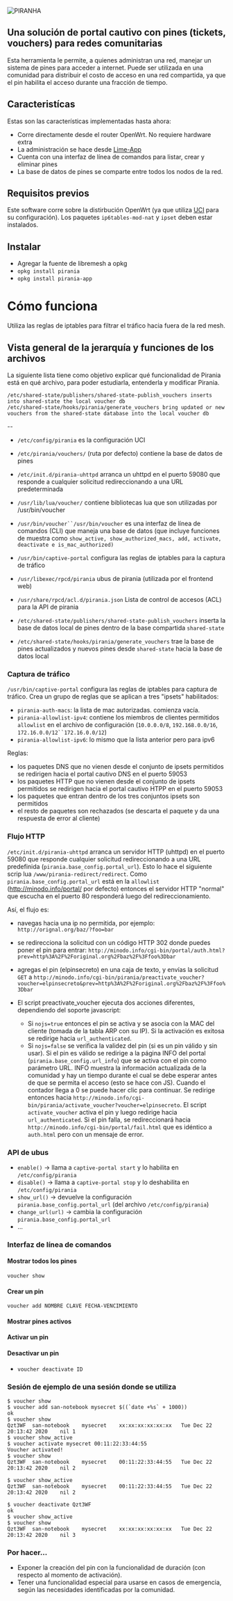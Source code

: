 ![PIRANHA](https://i.imgur.com/kHWUNOu.png)

## Una solución de portal cautivo con pines (tickets, vouchers) para redes comunitarias 

Esta herramienta le permite, a quienes administran una red, manejar un sistema de pines para acceder a internet. Puede ser utilizada en una comunidad para distribuir el costo de acceso en una red compartida, ya que el pin habilita el acceso durante una fracción de tiempo. 

## Caracteristícas

Estas son las características implementadas hasta ahora:
* Corre directamente desde el router OpenWrt. No requiere hardware extra
* La administración se hace desde [Lime-App](https://github.com/libremesh/lime-app/)
* Cuenta con una interfaz de línea de comandos para listar, crear y eliminar pines
* La base de datos de pines se comparte entre todos los nodos de la red.


## Requisitos previos

Este software corre sobre la distirbución OpenWrt (ya que utiliza [UCI](https://openwrt.org/docs/techref/uci) para su configuración). Los paquetes `ip6tables-mod-nat` y `ipset` deben estar instalados.

## Instalar

  * Agregar la fuente de libremesh a opkg
  * `opkg install pirania`
  * `opkg install pirania-app`

# Cómo funciona

Utiliza las reglas de iptables para filtrar el tráfico hacia fuera de la red mesh.

## Vista general de la jerarquía y funciones de los archivos

La siguiente lista tiene como objetivo explicar qué funcionalidad de Pirania está en qué archivo, para poder estudiarla, entenderla y modificar Pirania.



    /etc/shared-state/publishers/shared-state-publish_vouchers inserts into shared-state the local voucher db
    /etc/shared-state/hooks/pirania/generate_vouchers bring updated or new vouchers from the shared-state database into the local voucher db

--

* `/etc/config/pirania` es la configuración UCI
* `/etc/pirania/vouchers/` (ruta por defecto) contiene la base de datos de pines
* `/etc/init.d/pirania-uhttpd` arranca un uhttpd en el puerto 59080 que responde a cualquier solicitud redireccionando a una URL predeterminada    

* `/usr/lib/lua/voucher/` contiene bibliotecas lua que son utilizadas por /usr/bin/voucher
* `/usr/bin/voucher``/usr/bin/voucher` es una interfaz de línea de comandos (CLI) que maneja una base de datos (que incluye funciones de muestra como `show_active, show_authorized_macs, add, activate, deactivate e is_mac_authorized)`
* `/usr/bin/captive-portal` configura las reglas de iptables para la captura de tráfico

* `/usr/libexec/rpcd/pirania` ubus de pirania (utilizada por el frontend web)
* `/usr/share/rpcd/acl.d/pirania.json` Lista de control de accesos (ACL) para la API de pirania
* `/etc/shared-state/publishers/shared-state-publish_vouchers` inserta la base de datos local de pines dentro de la base compartida `shared-state`
* `/etc/shared-state/hooks/pirania/generate_vouchers` trae la base de pines actualizados y nuevos pines desde `shared-state` hacia la base de datos local


### Captura de tráfico

`/usr/bin/captive-portal` configura las reglas de iptables para captura de tráfico.
Crea un grupo de reglas que se aplican a tres "ipsets" habilitados:
* `pirania-auth-macs`: la lista de mac autorizadas. comienza vacía.
* `pirania-allowlist-ipv4`: contiene los miembros de clientes permitidos `allowlist` en el archivo de configuración (`10.0.0.0/8`, `192.168.0.0/16`, `172.16.0.0/12``172.16.0.0/12`)
* `pirania-allowlist-ipv6`: lo mismo que la lista anterior pero para ipv6

Reglas:
* los paquetes DNS que no vienen desde el conjunto de ipsets permitidos se redirigen hacia el portal cautivo DNS en el puerto 59053
* los paquetes HTTP que no vienen desde el conjunto de ipsets permitidos se redirigen hacia el portal cautivo HTPP en el puerto 59053
* los paquetes que entran dentro de los tres conjuntos ipsets son permitidos
* el resto de paquetes son rechazados (se descarta el paquete y da una respuesta de error al cliente)

### Flujo HTTP

`/etc/init.d/pirania-uhttpd` arranca un servidor HTTP (uhttpd) en el puerto 59080 que responde cualquier solicitud redireccionando a una URL predefinida (`pirania.base_config.portal_url`). Esto lo hace el siguiente scrip lua `/www/pirania-redirect/redirect`. Como `pirania.base_config.portal_url` está en la `allowlist` (http://minodo.info/portal/ por defecto) entonces el servidor HTTP "normal" que escucha en el puerto 80 responderá luego del redireccionamiento.

Así, el flujo es:
* navegas hacia una ip no permitida, por ejemplo: `http://orignal.org/baz/?foo=bar`
* se redirecciona la solicitud con un código HTTP 302 donde puedes poner el pin para entrar: `http://minodo.info/cgi-bin/portal/auth.html?prev=http%3A%2F%2Foriginal.org%2Fbaz%2F%3Ffoo%3Dbar`
* agregas el pin (elpinsecreto) en una caja de texto, y envías la solicitud `GET` a `http://minodo.info/cgi-bin/pirania/preactivate_voucher?voucher=elpinsecreto&prev=http%3A%2F%2Foriginal.org%2Fbaz%2F%3Ffoo%3Dbar`
* El script preactivate_voucher ejecuta dos acciones diferentes, dependiendo del soporte javascript:

    * Si `nojs=true` entonces el pin se activa y se asocia con la MAC del cliente (tomada de la tabla ARP con su IP). Si la activación es exitosa se redirige hacia `url_authenticated`.
    * Si `nojs=false` se verifica la validez del pin (si es un pin válido y sin usar). Si el pin es válido se redirige a la página INFO del portal (`pirania.base_config.url_info`) que se activa con el pin como parámetro URL. INFO muestra la información actualizada de la comunidad y hay un tiempo durante el cual se debe esperar antes de que se permita el acceso (esto se hace con JS). Cuando el contador llega a 0 se puede hacer clic para continuar. Se redirige entonces hacia `http://minodo.info/cgi-bin/pirania/activate_voucher?voucher=elpinsecreto`. El script `activate_voucher` activa el pin y luego redirige hacia `url_authenticated`. Si el pin falla, se redireccionará hacia `http://minodo.info/cgi-bin/portal/fail.html` que es idéntico a `auth.html` pero con un mensaje de error.

### API de ubus

* `enable()` -> llama a `captive-portal start` y lo habilita en `/etc/config/pirania`
* `disable()` -> llama a `captive-portal stop` y lo deshabilita en `/etc/config/pirania`
* `show_url()` -> devuelve la configuración `pirania.base_config.portal_url` (del archivo `/etc/config/pirania`)
* `change_url(url)` -> cambia la configuración `pirania.base_config.portal_url`
* ...

### Interfaz de línea de comandos

#### Mostrar todos los pines

`voucher show` 

#### Crear un pin

`voucher add NOMBRE CLAVE FECHA-VENCIMIENTO`

#### Mostrar pines activos


#### Activar un pin


#### Desactivar un pin

* `voucher deactivate ID`

### Sesión de ejemplo de una sesión donde se utiliza


```
$ voucher show
$ voucher add san-notebook mysecret $((`date +%s` + 1000))
ok
$ voucher show
Qzt3WF	san-notebook	mysecret	xx:xx:xx:xx:xx:xx	Tue Dec 22 20:13:42 2020	nil	1
$ voucher show_active
$ voucher activate mysecret 00:11:22:33:44:55
Voucher activated!
$ voucher show
Qzt3WF	san-notebook	mysecret	00:11:22:33:44:55	Tue Dec 22 20:13:42 2020	nil	2

$ voucher show_active
Qzt3WF	san-notebook	mysecret	00:11:22:33:44:55	Tue Dec 22 20:13:42 2020	nil	2

$ voucher deactivate Qzt3WF
ok
$ voucher show_active
$ voucher show
Qzt3WF	san-notebook	mysecret	xx:xx:xx:xx:xx:xx	Tue Dec 22 20:13:42 2020	nil	3
```

### Por hacer...

* Exponer la creación del pin con la funcionalidad de duración (con respecto al momento de activación).
* Tener una funcionalidad especial para usarse en casos de emergencia, según las necesidades identificadas por la comunidad.
